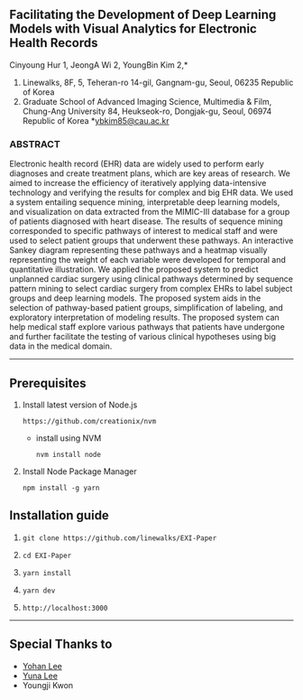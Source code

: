 ## Facilitating the Development of Deep Learning Models with Visual Analytics for Electronic Health Records

Cinyoung Hur 1, JeongA Wi 2, YoungBin Kim 2,*

1. Linewalks, 8F, 5, Teheran-ro 14-gil, Gangnam-gu, Seoul, 06235 Republic of Korea
2. Graduate School of Advanced Imaging Science, Multimedia & Film, Chung-Ang University 84, Heukseok-ro, Dongjak-gu, Seoul, 06974 Republic of Korea
*ybkim85@cau.ac.kr

### ABSTRACT
Electronic health record (EHR) data are widely used to perform early diagnoses and create treatment plans, which are key areas of research. We aimed to increase the efficiency of iteratively applying data-intensive technology and verifying the results for complex and big EHR data. We used a system entailing sequence mining, interpretable deep learning models, and visualization on data extracted from the MIMIC-III database for a group of patients diagnosed with heart disease. The results of sequence mining corresponded to specific pathways of interest to medical staff and were used to select patient groups that underwent these pathways. An interactive Sankey diagram representing these pathways and a heatmap visually representing the weight of each variable were developed for temporal and quantitative illustration. We applied the proposed system to predict unplanned cardiac surgery using clinical pathways determined by sequence pattern mining to select cardiac surgery from complex EHRs to label subject groups and deep learning models. The proposed system aids in the selection of pathway-based patient groups, simplification of labeling, and exploratory interpretation of modeling results. The proposed system can help medical staff explore various pathways that patients have undergone and further facilitate the testing of various clinical hypotheses using big data in the medical domain.

--- 

## Prerequisites
1. Install latest version of Node.js

    `https://github.com/creationix/nvm`

    * install using NVM

        `nvm install node`

2. Install Node Package Manager

    `npm install -g yarn`

## Installation guide

1. `git clone https://github.com/linewalks/EXI-Paper`

2. `cd EXI-Paper`

3. `yarn install`

4. `yarn dev`

5. `http://localhost:3000`


---

## Special Thanks to 
- [Yohan Lee](https://github.com/orgs/linewalks/people/jik0090)
- [Yuna Lee](https://github.com/orgs/linewalks/people/yuna12)
- Youngji Kwon
